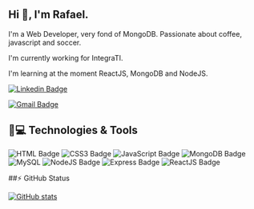 ## Hi 👋, I'm Rafael.
I'm a Web Developer, very fond of MongoDB. Passionate about coffee, javascript and soccer.

I'm currently working for IntegraTI.

I'm learning at the moment ReactJS, MongoDB and NodeJS. 


[![Linkedin Badge](https://img.shields.io/badge/LinkedIn-0077B5?style=for-the-badge&logo=linkedin&logoColor=white&link=https://www.linkedin.com/in/rafael-padua-corona/)](https://www.linkedin.com/in/rafael-padua-corona/)

[![Gmail Badge](https://img.shields.io/badge/rafaelpadua07@gmail.com-c14438?style=flat-square&logo=Gmail&logoColor=white&link=mailto:rafaelpadua07@gmail.com)](mailto:rafaelpadua07@gmail.com)

## 🚀💻 Technologies & Tools

![HTML Badge](https://img.shields.io/badge/HTML5-E34F26?style=for-the-badge&logo=html5&logoColor=white)
![CSS3 Badge](https://img.shields.io/badge/CSS3-1572B6?style=for-the-badge&logo=css3&logoColor=white)
![JavaScript Badge](https://img.shields.io/badge/JavaScript-F7DF1E?style=for-the-badge&logo=javascript&logoColor=black)
![MongoDB Badge](https://img.shields.io/badge/MongoDB-4EA94B?style=for-the-badge&logo=mongodb&logoColor=white)
![MySQL](https://img.shields.io/badge/MySQL-00000F?style=for-the-badge&logo=mysql&logoColor=white)
![NodeJS Badge](https://img.shields.io/badge/Node.js-43853D?style=for-the-badge&logo=node.js&logoColor=white)
![Express Badge](https://img.shields.io/badge/Express.js-404D59?style=for-the-badge&logo=express&logoColor=white)
![ReactJS Badge](https://img.shields.io/badge/React-20232A?style=for-the-badge&logo=react&logoColor=61DAFB)

##⚡ GitHub Status


[![GitHub stats](https://github-readme-stats.vercel.app/api?username=rafaelpadu&show_icons=true&theme=dracula)](https://github.com/rafaelpadu)

